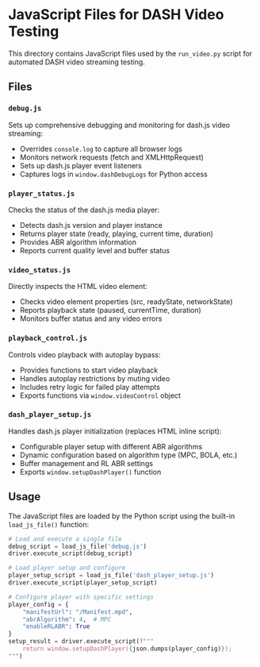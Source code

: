 # JavaScript Files for DASH Video Testing

This directory contains JavaScript files used by the `run_video.py` script for automated DASH video streaming testing.

## Files

### `debug.js`
Sets up comprehensive debugging and monitoring for dash.js video streaming:
- Overrides `console.log` to capture all browser logs
- Monitors network requests (fetch and XMLHttpRequest)
- Sets up dash.js player event listeners
- Captures logs in `window.dashDebugLogs` for Python access

### `player_status.js`
Checks the status of the dash.js media player:
- Detects dash.js version and player instance
- Returns player state (ready, playing, current time, duration)
- Provides ABR algorithm information
- Reports current quality level and buffer status

### `video_status.js`
Directly inspects the HTML video element:
- Checks video element properties (src, readyState, networkState)
- Reports playback state (paused, currentTime, duration)
- Monitors buffer status and any video errors

### `playback_control.js`
Controls video playback with autoplay bypass:
- Provides functions to start video playback
- Handles autoplay restrictions by muting video
- Includes retry logic for failed play attempts
- Exports functions via `window.videoControl` object

### `dash_player_setup.js`
Handles dash.js player initialization (replaces HTML inline script):
- Configurable player setup with different ABR algorithms
- Dynamic configuration based on algorithm type (MPC, BOLA, etc.)
- Buffer management and RL ABR settings
- Exports `window.setupDashPlayer()` function

## Usage

The JavaScript files are loaded by the Python script using the built-in `load_js_file()` function:

```python
# Load and execute a single file
debug_script = load_js_file('debug.js')
driver.execute_script(debug_script)

# Load player setup and configure
player_setup_script = load_js_file('dash_player_setup.js')
driver.execute_script(player_setup_script)

# Configure player with specific settings
player_config = {
    "manifestUrl": "/Manifest.mpd",
    "abrAlgorithm": 4,  # MPC
    "enableRLABR": True
}
setup_result = driver.execute_script(f"""
    return window.setupDashPlayer({json.dumps(player_config)});
""")
```